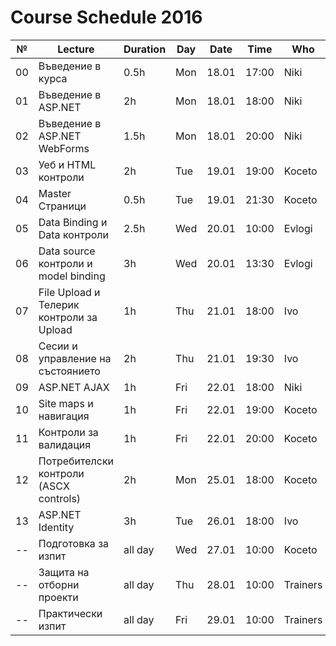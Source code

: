 ﻿# Course Schedule 2016
| №  | Lecture                                  | Duration | Day | Date  | Time  | Who      |
|----|------------------------------------------|----------|-----|-------|-------|----------|
| 00 | Въведение в курса                        | 0.5h     | Mon | 18.01 | 17:00 | Niki     |
| 01 | Въведение в ASP.NET                      | 2h       | Mon | 18.01 | 18:00 | Niki     |
| 02 | Въведение в ASP.NET WebForms             | 1.5h     | Mon | 18.01 | 20:00 | Niki     |
| 03 | Уеб и HTML контроли                      | 2h       | Tue | 19.01 | 19:00 | Koceto   |
| 04 | Master Страници                          | 0.5h     | Tue | 19.01 | 21:30 | Koceto   |
| 05 | Data Binding и Data контроли             | 2.5h     | Wed | 20.01 | 10:00 | Evlogi   |
| 06 | Data source контроли и model binding     | 3h       | Wed | 20.01 | 13:30 | Evlogi   |
| 07 | File Upload и Телерик контроли за Upload | 1h       | Thu | 21.01 | 18:00 | Ivo      |
| 08 | Сесии и управление на състоянието        | 2h       | Thu | 21.01 | 19:30 | Ivo      |
| 09 | ASP.NET AJAX                             | 1h       | Fri | 22.01 | 18:00 | Niki     |
| 10 | Site maps и навигация                    | 1h       | Fri | 22.01 | 19:00 | Koceto   |
| 11 | Контроли за валидация                    | 1h       | Fri | 22.01 | 20:00 | Koceto   |
| 12 | Потребителски контроли (ASCX controls)   | 2h       | Mon | 25.01 | 18:00 | Koceto   |
| 13 | ASP.NET Identity                         | 3h       | Tue | 26.01 | 18:00 | Ivo      |
| -- | Подготовка за изпит                      | all day  | Wed | 27.01 | 10:00 | Koceto   |
| -- | Защита на отборни проекти                | all day  | Thu | 28.01 | 10:00 | Trainers |
| -- | Практически изпит                        | all day  | Fri | 29.01 | 10:00 | Trainers |
